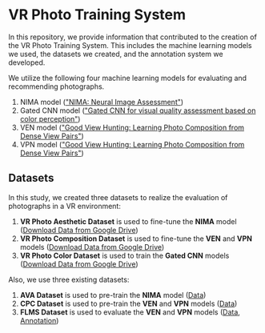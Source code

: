 # VR Photo Training System
In this repository, we provide information that contributed to the creation of the VR Photo Training System. This includes the machine learning models we used, the datasets we created, and the annotation system we developed.

We utilize the following four machine learning models for evaluating and recommending photographs.

1. NIMA model (["NIMA: Neural Image Assessment"](https://arxiv.org/pdf/1709.05424.pdf))
2. Gated CNN model (["Gated CNN for visual quality assessment based on color perception"](https://www.sciencedirect.com/science/article/abs/pii/S0923596518311500))
3. VEN model (["Good View Hunting: Learning Photo Composition from Dense View Pairs"](https://openaccess.thecvf.com/content_cvpr_2018/papers/Wei_Good_View_Hunting_CVPR_2018_paper.pdf))
4. VPN model (["Good View Hunting: Learning Photo Composition from Dense View Pairs"](https://openaccess.thecvf.com/content_cvpr_2018/papers/Wei_Good_View_Hunting_CVPR_2018_paper.pdf))

## Datasets
In this study, we created three datasets to realize the evaluation of photographs in a VR environment:

1. **VR Photo Aesthetic Dataset** is used to fine-tune the **NIMA** model ([Download Data from Google Drive](https://drive.google.com/file/d/1mmVNCm24O6ypI9nVckel-a5KCQrQAlzf/view?usp=sharing))
2. **VR Photo Composition Dataset** is used to fine-tune the **VEN** and **VPN** models ([Download Data from Google Drive](https://drive.google.com/file/d/1crno5FIxjSUcSsFY5q3x_gfYPPLBDGIa/view?usp=sharing))
3. **VR Photo Color Dataset** is used to train the **Gated CNN** models ([Download Data from Google Drive](https://drive.google.com/file/d/1vO75f4VtgnXb2a0QrWBolMi__s832MpH/view?usp=sharing))

Also, we use three existing datasets:

1. **AVA Dataset** is used to pre-train the **NIMA** model ([Data](https://github.com/imfing/ava_downloader))
2. **CPC Dataset** is used to pre-train the **VEN** and **VPN** models ([Data](https://www3.cs.stonybrook.edu/~cvl/projects/wei2018goods/VPN_CVPR2018s.html))
3. **FLMS Dataset** is used to evaluate the **VEN** and **VPN** models ([Data](http://fangchen.org/proj_page/FLMS_mm14/data/radomir500_image/image.tar), [Annotation](http://fangchen.org/proj_page/FLMS_mm14/data/radomir500_gt/release_data.tar))
